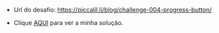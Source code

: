 

- Url do desafio: https://piccalil.li/blog/challenge-004-progress-button/

- Clique [AQUI](https://flaviogp.github.io/challenges/frontend-mentor/Challenge-ProgressButton/) para ver a minha solução.